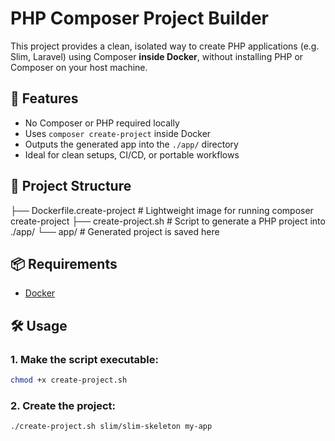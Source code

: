 # PHP Composer Project Builder

This project provides a clean, isolated way to create PHP applications (e.g. Slim, Laravel) using Composer **inside Docker**, without installing PHP or Composer on your host machine.

## 🚀 Features

- No Composer or PHP required locally
- Uses `composer create-project` inside Docker
- Outputs the generated app into the `./app/` directory
- Ideal for clean setups, CI/CD, or portable workflows

## 🧱 Project Structure

├── Dockerfile.create-project # Lightweight image for running composer create-project
├── create-project.sh # Script to generate a PHP project into ./app/
└── app/ # Generated project is saved here

## 📦 Requirements

- [Docker](https://www.docker.com/products/docker-desktop)

## 🛠️ Usage

### 1. Make the script executable:

```bash
chmod +x create-project.sh
```

### 2. Create the project:
```
./create-project.sh slim/slim-skeleton my-app
```
